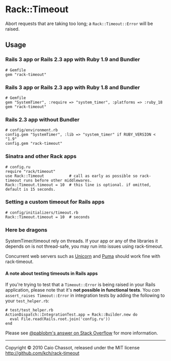 Rack::Timeout
=============

Abort requests that are taking too long; a `Rack::Timeout::Error` will be raised.


Usage
-----

### Rails 3 app or Rails 2.3 app with Ruby 1.9 and Bundler

    # Gemfile
    gem "rack-timeout"

### Rails 3 app or Rails 2.3 app with Ruby 1.8 and Bundler

    # Gemfile
    gem "SystemTimer", :require => "system_timer", :platforms => :ruby_18
    gem "rack-timeout"


### Rails 2.3 app without Bundler

    # config/environment.rb
    config.gem "SystemTimer", :lib => "system_timer" if RUBY_VERSION < "1.9"
    config.gem "rack-timeout"


### Sinatra and other Rack apps

    # config.ru
    require "rack/timeout"
    use Rack::Timeout           # call as early as possible so rack-timeout runs before other middlewares.
    Rack::Timeout.timeout = 10  # this line is optional. if omitted, default is 15 seconds.

### Setting a custom timeout for Rails apps

    # config/initializers/timeout.rb
    Rack::Timeout.timeout = 10  # seconds


### Here be dragons

SystemTimer/timeout rely on threads. If your app or any of the libraries it depends on is not thread-safe,
you may run into issues using rack-timeout.

Concurrent web servers such as [Unicorn][] and [Puma][] should work fine with rack-timeout.

[Unicorn]: http://unicorn.bogomips.org/
[Puma]: http://puma.io/

#### A note about testing timeouts in Rails apps

If you're trying to test that a `Timeout::Error` is being raised in your Rails application, please note that
it's **not possible in functional tests**. You *can* `assert_raises Timeout::Error` in integration tests by
adding the following to your `test_helper.rb`:

    # test/test_helper.rb
    ActionDispatch::IntegrationTest.app = Rack::Builder.new do
      eval File.read(Rails.root.join('config.ru'))
    end

Please see [@pablobm's answer on Stack Overflow][pablobm] for more information.

[pablobm]: http://stackoverflow.com/a/8681208/13989

---
Copyright © 2010 Caio Chassot, released under the MIT license  
<http://github.com/kch/rack-timeout>
